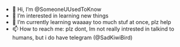 - 👋 Hi, I’m @SomeoneUUsedToKnow
- 👀 I’m interested in learning new things
- 🌱 I’m currently learning waaaay too much stuf at once, plz help
- 📫 How to reach me: plz dont, Im not really intrested in talkind to humans, but i do have telegram (@SadKiwiBird)

<!---
SomeoneUUsedToKnow/SomeoneUUsedToKnow is a ✨ special ✨ repository because its `README.md` (this file) appears on your GitHub profile.
You can click the Preview link to take a look at your changes.
--->
